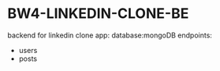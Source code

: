 # BW4-LINKEDIN-CLONE-BE
backend for linkedin clone app:
database:mongoDB
endpoints:
- users
- posts
